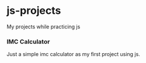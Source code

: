 # js-projects
My projects while practicing js

### IMC Calculator
Just a simple imc calculator as my first project using js.
